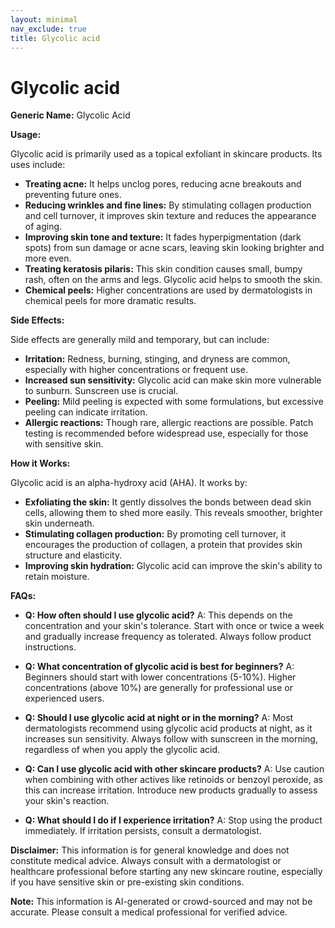 ```yaml
---
layout: minimal
nav_exclude: true
title: Glycolic acid
---
```


# Glycolic acid

**Generic Name:** Glycolic Acid

**Usage:**

Glycolic acid is primarily used as a topical exfoliant in skincare products.  Its uses include:

* **Treating acne:** It helps unclog pores, reducing acne breakouts and preventing future ones.
* **Reducing wrinkles and fine lines:**  By stimulating collagen production and cell turnover, it improves skin texture and reduces the appearance of aging.
* **Improving skin tone and texture:** It fades hyperpigmentation (dark spots) from sun damage or acne scars, leaving skin looking brighter and more even.
* **Treating keratosis pilaris:** This skin condition causes small, bumpy rash, often on the arms and legs. Glycolic acid helps to smooth the skin.
* **Chemical peels:**  Higher concentrations are used by dermatologists in chemical peels for more dramatic results.


**Side Effects:**

Side effects are generally mild and temporary, but can include:

* **Irritation:**  Redness, burning, stinging, and dryness are common, especially with higher concentrations or frequent use.
* **Increased sun sensitivity:**  Glycolic acid can make skin more vulnerable to sunburn.  Sunscreen use is crucial.
* **Peeling:**  Mild peeling is expected with some formulations, but excessive peeling can indicate irritation.
* **Allergic reactions:** Though rare, allergic reactions are possible.  Patch testing is recommended before widespread use, especially for those with sensitive skin.


**How it Works:**

Glycolic acid is an alpha-hydroxy acid (AHA).  It works by:

* **Exfoliating the skin:**  It gently dissolves the bonds between dead skin cells, allowing them to shed more easily. This reveals smoother, brighter skin underneath.
* **Stimulating collagen production:**  By promoting cell turnover, it encourages the production of collagen, a protein that provides skin structure and elasticity.
* **Improving skin hydration:**  Glycolic acid can improve the skin's ability to retain moisture.


**FAQs:**

* **Q: How often should I use glycolic acid?** A:  This depends on the concentration and your skin's tolerance.  Start with once or twice a week and gradually increase frequency as tolerated.  Always follow product instructions.

* **Q: What concentration of glycolic acid is best for beginners?** A:  Beginners should start with lower concentrations (5-10%).  Higher concentrations (above 10%) are generally for professional use or experienced users.

* **Q: Should I use glycolic acid at night or in the morning?** A:  Most dermatologists recommend using glycolic acid products at night, as it increases sun sensitivity.  Always follow with sunscreen in the morning, regardless of when you apply the glycolic acid.

* **Q: Can I use glycolic acid with other skincare products?** A:  Use caution when combining with other actives like retinoids or benzoyl peroxide, as this can increase irritation.  Introduce new products gradually to assess your skin's reaction.

* **Q: What should I do if I experience irritation?** A:  Stop using the product immediately.  If irritation persists, consult a dermatologist.


**Disclaimer:** This information is for general knowledge and does not constitute medical advice.  Always consult with a dermatologist or healthcare professional before starting any new skincare routine, especially if you have sensitive skin or pre-existing skin conditions.


**Note:** This information is AI-generated or crowd-sourced and may not be accurate. Please consult a medical professional for verified advice.